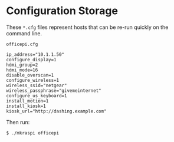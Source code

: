 # Configuration Storage

These `*.cfg` files represent hosts that can be re-run quickly on the command line.

`officepi.cfg`

```
ip_address="10.1.1.50"
configure_display=1
hdmi_group=2
hdmi_mode=16
disable_overscan=1
configure_wireless=1
wireless_ssid="netgear"
wireless_passphrase="givemeinternet"
configure_us_keyboard=1
install_motion=1
install_kiosk=1
kiosk_url="http://dashing.example.com"
```

Then run:

```bash
$ ./mkraspi officepi
```
